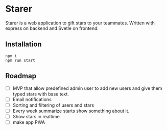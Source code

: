 # Starer
Starer is a web application to gift stars to your teammates.
Written with express on backend and Svetle on frontend.

## Installation
```
npm i
npm run start
```

## Roadmap

- [ ] MVP that allow predefined admin user to add new users and give them typed stars with base text.
- [ ] Email notifications
- [ ] Sorting and filtering of users and stars
- [ ] Every week summarize starts show something about it.
- [ ] Show stars in realtime
- [ ] make app PWA
